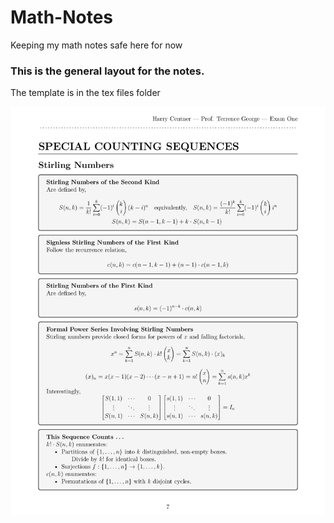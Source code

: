 # Math-Notes
Keeping my math notes safe here for now

### This is the general layout for the notes.
The template is in the tex files folder

![Math](example.jpg)
